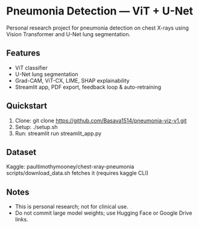 # Pneumonia Detection — ViT + U-Net

Personal research project for pneumonia detection on chest X-rays using Vision Transformer and U-Net lung segmentation.

## Features
- ViT classifier
- U-Net lung segmentation
- Grad-CAM, ViT-CX, LIME, SHAP explainability
- Streamlit app, PDF export, feedback loop & auto-retraining

## Quickstart
1. Clone:
   git clone https://github.com/Basava1514/pneumonia-viz-v1.git
2. Setup:
   ./setup.sh
3. Run:
   streamlit run streamlit_app.py

## Dataset
Kaggle: paultimothymooney/chest-xray-pneumonia
scripts/download_data.sh fetches it (requires kaggle CLI)

## Notes
- This is personal research; not for clinical use.
- Do not commit large model weights; use Hugging Face or Google Drive links.
